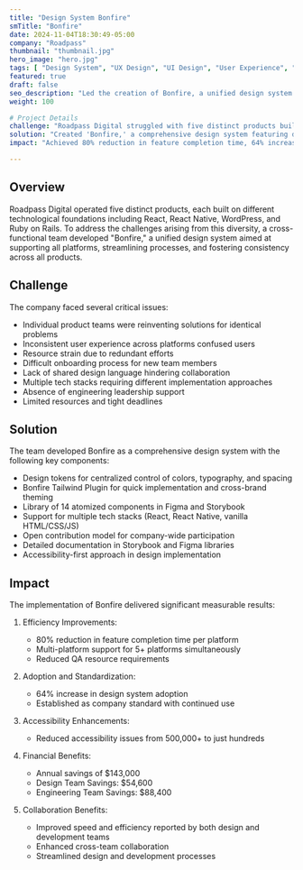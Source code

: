 ```yaml
---
title: "Design System Bonfire"
smTitle: "Bonfire"
date: 2024-11-04T18:30:49-05:00
company: "Roadpass"
thumbnail: "thumbnail.jpg"
hero_image: "hero.jpg"
tags: [ "Design System", "UX Design", "UI Design", "User Experience", "User Interface" ]
featured: true
draft: false
seo_description: "Led the creation of Bonfire, a unified design system that streamlined development across 5 platforms."
weight: 100

# Project Details
challenge: "Roadpass Digital struggled with five distinct products built on different technological foundations, leading to resource strain, inconsistent user experiences, and inefficient onboarding of new team members."
solution: "Created 'Bonfire,' a comprehensive design system featuring design tokens, a Tailwind plugin, reusable components, and robust documentation to unify design across all platforms."
impact: "Achieved 80% reduction in feature completion time, 64% increase in design system adoption, and estimated annual savings of over $143,000, while drastically reducing accessibility issues from half a million to just a few hundred."

---
```


## Overview

Roadpass Digital operated five distinct products, each built on different technological foundations including React, React Native, WordPress, and Ruby on Rails. To address the challenges arising from this diversity, a cross-functional team developed "Bonfire," a unified design system aimed at supporting all platforms, streamlining processes, and fostering consistency across all products.

## Challenge

The company faced several critical issues:
- Individual product teams were reinventing solutions for identical problems
- Inconsistent user experience across platforms confused users
- Resource strain due to redundant efforts
- Difficult onboarding process for new team members
- Lack of shared design language hindering collaboration
- Multiple tech stacks requiring different implementation approaches
- Absence of engineering leadership support
- Limited resources and tight deadlines

## Solution

The team developed Bonfire as a comprehensive design system with the following key components:
- Design tokens for centralized control of colors, typography, and spacing
- Bonfire Tailwind Plugin for quick implementation and cross-brand theming
- Library of 14 atomized components in Figma and Storybook
- Support for multiple tech stacks (React, React Native, vanilla HTML/CSS/JS)
- Open contribution model for company-wide participation
- Detailed documentation in Storybook and Figma libraries
- Accessibility-first approach in design implementation

## Impact

The implementation of Bonfire delivered significant measurable results:
1. Efficiency Improvements:
   - 80% reduction in feature completion time per platform
   - Multi-platform support for 5+ platforms simultaneously
   - Reduced QA resource requirements

2. Adoption and Standardization:
   - 64% increase in design system adoption
   - Established as company standard with continued use

3. Accessibility Enhancements:
   - Reduced accessibility issues from 500,000+ to just hundreds

4. Financial Benefits:
   - Annual savings of $143,000
   - Design Team Savings: $54,600
   - Engineering Team Savings: $88,400

5. Collaboration Benefits:
   - Improved speed and efficiency reported by both design and development teams
   - Enhanced cross-team collaboration
   - Streamlined design and development processes








